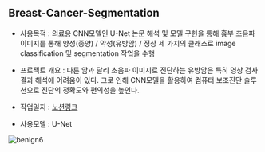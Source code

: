 ## Breast-Cancer-Segmentation

- 사용목적 : 의료용 CNN모델인 U-Net 논문 해석 및 모델 구현을 통해 흉부 초음파 이미지를 통해 양성(종양) / 악성(유방암) / 정상 세 가지의 클래스로 image classification 및 segmentation 작업을 수행

- 프로젝트 개요 : 다른 암과 달리 초음파 이미지로 진단하는 유방암은 특히 영상 검사 결과 해석에 어려움이 있다. 그로 인해 CNN모델을 활용하여 컴퓨터 보조진단 솔루션으로 진단의 정확도와 편의성을 높인다.

- 작업일지 : [노션링크](https://painted-notify-2cc.notion.site/2405_Breast-Cancer-Segmentation-e74ce73de6814ad9852439b51997b111?pvs=4)

- 사용모델 : U-Net
 
![benign6](https://github.com/yunseobYuk/Breaset-Cancer-Segmentation/assets/156567400/0c91903f-9c4b-48fc-b5a6-0d5c01b890ec)
